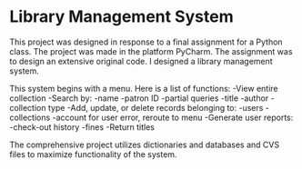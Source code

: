 # Library Management System
This project was designed in response to a final assignment for a Python class. The project was made in the platform PyCharm. The assignment was to design an extensive original code. I designed a library management system.


This system begins with a menu. Here is a list of functions:
	-View entire collection
	-Search by:
		-name
		-patron ID
		-partial queries
		-title
		-author
		-collection type
	-Add, update, or delete records belonging to:
		-users
		-collections
	-account for user error, reroute to menu
	-Generate user reports:
		-check-out history
		-fines
	-Return titles

The comprehensive project utilizes dictionaries and databases and CVS files to maximize functionality of the system. 
